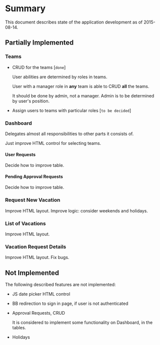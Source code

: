 #   Summary
This document describes state of the application development as of 2015-08-14.


##  Partially Implemented

### Teams
  - CRUD for the teams [`done`]

    User abilities are determined by roles in teams.

    User with a manager role in **any** team is able to CRUD **all** the teams.

    It should be done by admin, not a manager. Admin is to be determined by user's position.

  - Assign users to teams with particular roles [`to be decided`]

### Dashboard
Delegates almost all responsibilities to other parts it consists of.

Just improve HTML control for selecting teams.

#### User Requests
Decide how to improve table.

#### Pending Approval Requests
Decide how to improve table.


### Request New Vacation
Improve HTML layout.
Improve logic: consider weekends and holidays.


### List of Vacations
Improve HTML layout.


### Vacation Request Details
Improve HTML layout.
Fix bugs.


##  Not Implemented
The following described features are not implemented:
  - JS date picker HTML control
  - BB redirection to sign in page, if user is not authenticated
  - Approval Requests, CRUD

    It is considered to implement some functionality on Dashboard, in the tables.

  - Holidays
